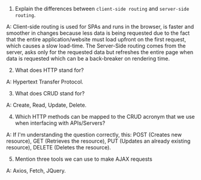 1.  Explain the differences between `client-side routing` and `server-side routing`.

A: Client-side routing is used for SPAs and runs in the browser, is faster and smoother in changes because less data is being requested due to the fact that the entire application/website must load upfront on the first request, which causes a slow load-time. The  Server-Side routing comes from the server, asks only for the requested data but refreshes the entire page when data is requested which can be a back-breaker on rendering time.


2.  What does HTTP stand for?

A: Hypertext Transfer Protocol.


3.  What does CRUD stand for?

A: Create, Read, Update, Delete.


4.  Which HTTP methods can be mapped to the CRUD acronym that we use when interfacing with APIs/Servers?

A: If I'm understanding the question correctly, this:  POST (Creates new resource), GET (Retrieves the resource), PUT (Updates an already existing resource), DELETE (Deletes the resource).


5.  Mention three tools we can use to make AJAX requests

A: Axios, Fetch, JQuery.